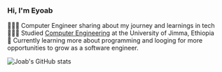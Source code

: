 ### Hi, I'm Eyoab

👩🏻‍💻 Computer Engineer sharing about my journey and learnings in tech<br/>
👩🏻‍🎓 Studied [Computer Engineering](https://ju.edu.et/) at the University of Jimma, Ethiopia<br/>
💭 Currently learning more about programming and looging for more opportunities to grow as a software engineer.<br/>

<!-- GitHub stats from https://github.com/anuraghazra/github-readme-stats -->
![Joab's GitHub stats](https://github-readme-stats.vercel.app/api?username=JoabAssefa&show_icons=true&theme=radical)
